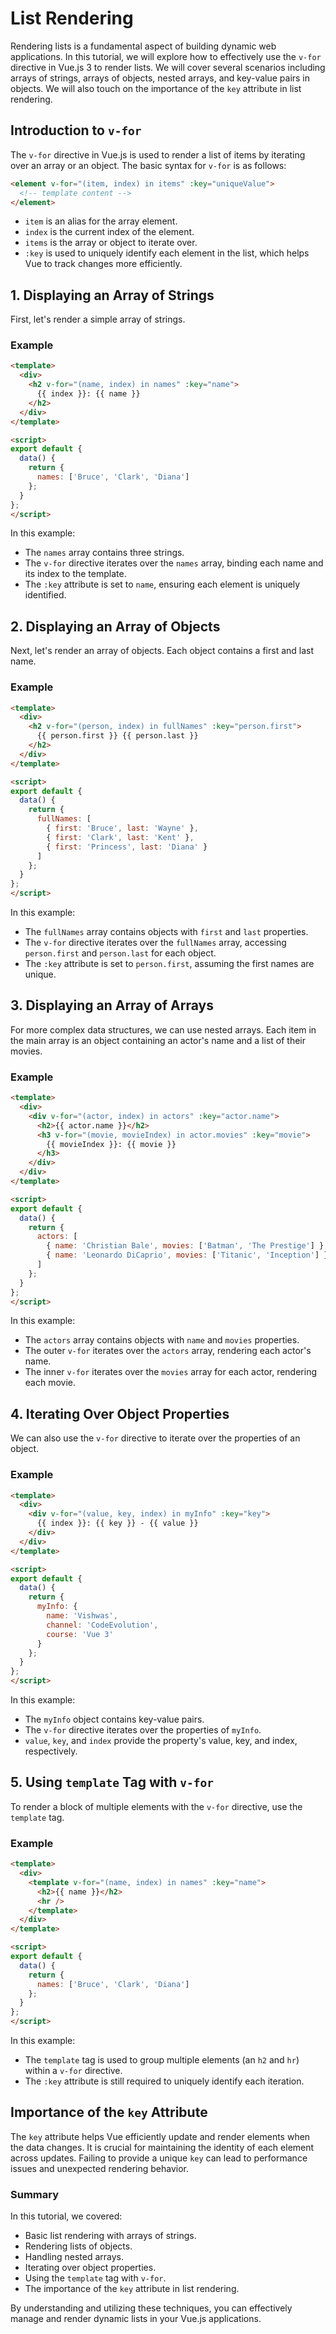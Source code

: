 # List Rendering

Rendering lists is a fundamental aspect of building dynamic web applications. In this tutorial, we will explore how to effectively use the `v-for` directive in Vue.js 3 to render lists. We will cover several scenarios including arrays of strings, arrays of objects, nested arrays, and key-value pairs in objects. We will also touch on the importance of the `key` attribute in list rendering.

## Introduction to `v-for`

The `v-for` directive in Vue.js is used to render a list of items by iterating over an array or an object. The basic syntax for `v-for` is as follows:

```html
<element v-for="(item, index) in items" :key="uniqueValue">
  <!-- template content -->
</element>
```

- `item` is an alias for the array element.
- `index` is the current index of the element.
- `items` is the array or object to iterate over.
- `:key` is used to uniquely identify each element in the list, which helps Vue to track changes more efficiently.

## 1. Displaying an Array of Strings

First, let's render a simple array of strings.

### Example

```html
<template>
  <div>
    <h2 v-for="(name, index) in names" :key="name">
      {{ index }}: {{ name }}
    </h2>
  </div>
</template>

<script>
export default {
  data() {
    return {
      names: ['Bruce', 'Clark', 'Diana']
    };
  }
};
</script>
```

In this example:

- The `names` array contains three strings.
- The `v-for` directive iterates over the `names` array, binding each name and its index to the template.
- The `:key` attribute is set to `name`, ensuring each element is uniquely identified.

## 2. Displaying an Array of Objects

Next, let's render an array of objects. Each object contains a first and last name.

### Example

```html
<template>
  <div>
    <h2 v-for="(person, index) in fullNames" :key="person.first">
      {{ person.first }} {{ person.last }}
    </h2>
  </div>
</template>

<script>
export default {
  data() {
    return {
      fullNames: [
        { first: 'Bruce', last: 'Wayne' },
        { first: 'Clark', last: 'Kent' },
        { first: 'Princess', last: 'Diana' }
      ]
    };
  }
};
</script>
```

In this example:

- The `fullNames` array contains objects with `first` and `last` properties.
- The `v-for` directive iterates over the `fullNames` array, accessing `person.first` and `person.last` for each object.
- The `:key` attribute is set to `person.first`, assuming the first names are unique.

## 3. Displaying an Array of Arrays

For more complex data structures, we can use nested arrays. Each item in the main array is an object containing an actor's name and a list of their movies.

### Example

```html
<template>
  <div>
    <div v-for="(actor, index) in actors" :key="actor.name">
      <h2>{{ actor.name }}</h2>
      <h3 v-for="(movie, movieIndex) in actor.movies" :key="movie">
        {{ movieIndex }}: {{ movie }}
      </h3>
    </div>
  </div>
</template>

<script>
export default {
  data() {
    return {
      actors: [
        { name: 'Christian Bale', movies: ['Batman', 'The Prestige'] },
        { name: 'Leonardo DiCaprio', movies: ['Titanic', 'Inception'] }
      ]
    };
  }
};
</script>
```

In this example:

- The `actors` array contains objects with `name` and `movies` properties.
- The outer `v-for` iterates over the `actors` array, rendering each actor's name.
- The inner `v-for` iterates over the `movies` array for each actor, rendering each movie.

## 4. Iterating Over Object Properties

We can also use the `v-for` directive to iterate over the properties of an object.

### Example

```html
<template>
  <div>
    <div v-for="(value, key, index) in myInfo" :key="key">
      {{ index }}: {{ key }} - {{ value }}
    </div>
  </div>
</template>

<script>
export default {
  data() {
    return {
      myInfo: {
        name: 'Vishwas',
        channel: 'CodeEvolution',
        course: 'Vue 3'
      }
    };
  }
};
</script>
```

In this example:

- The `myInfo` object contains key-value pairs.
- The `v-for` directive iterates over the properties of `myInfo`.
- `value`, `key`, and `index` provide the property's value, key, and index, respectively.

## 5. Using `template` Tag with `v-for`

To render a block of multiple elements with the `v-for` directive, use the `template` tag.

### Example

```html
<template>
  <div>
    <template v-for="(name, index) in names" :key="name">
      <h2>{{ name }}</h2>
      <hr />
    </template>
  </div>
</template>

<script>
export default {
  data() {
    return {
      names: ['Bruce', 'Clark', 'Diana']
    };
  }
};
</script>
```

In this example:

- The `template` tag is used to group multiple elements (an `h2` and `hr`) within a `v-for` directive.
- The `:key` attribute is still required to uniquely identify each iteration.

## Importance of the `key` Attribute

The `key` attribute helps Vue efficiently update and render elements when the data changes. It is crucial for maintaining the identity of each element across updates. Failing to provide a unique `key` can lead to performance issues and unexpected rendering behavior.

### Summary

In this tutorial, we covered:

- Basic list rendering with arrays of strings.
- Rendering lists of objects.
- Handling nested arrays.
- Iterating over object properties.
- Using the `template` tag with `v-for`.
- The importance of the `key` attribute in list rendering.

By understanding and utilizing these techniques, you can effectively manage and render dynamic lists in your Vue.js applications.
